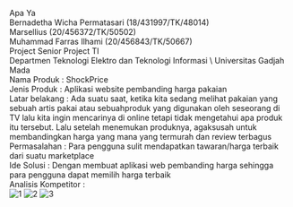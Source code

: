 Apa Ya \
Bernadetha Wicha Permatasari (18/431997/TK/48014)\
Marsellius (20/456372/TK/50502) \
Muhammad Farras Ilhami (20/456843/TK/50667) \
Project Senior Project TI \
Departmen Teknologi Elektro dan Teknologi Informasi \ 
Universitas Gadjah Mada \
Nama Produk : ShockPrice \
Jenis Produk : Aplikasi website pembanding harga pakaian \
Latar belakang : Ada suatu saat, ketika kita sedang melihat pakaian yang sebuah artis pakai atau sebuahproduk yang digunakan oleh seseorang di TV lalu kita ingin mencarinya di online tetapi tidak mengetahui apa produk itu tersebut. Lalu setelah menemukan produknya, agaksusah untuk membandingkan harga yang mana yang termurah dan review terbagus \
Permasalahan : Para pengguna sulit mendapatkan tawaran/harga terbaik dari suatu marketplace \
Ide Solusi : Dengan membuat aplikasi web pembanding harga sehingga para pengguna dapat memilih harga terbaik \
Analisis Kompetitor : \
![1](https://user-images.githubusercontent.com/114979715/222941123-e6e4c55a-d6b4-4917-9224-6457643b42c5.png)
![2](https://user-images.githubusercontent.com/114979715/222941129-3c304f57-fad5-4039-9339-110e33dd0e13.png)
![3](https://user-images.githubusercontent.com/114979715/222941131-7af784a1-5a8d-4bf5-81c1-9d9be64e5287.png)
